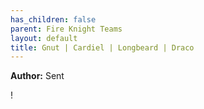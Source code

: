 ```yaml
---
has_children: false
parent: Fire Knight Teams
layout: default
title: Gnut | Cardiel | Longbeard | Draco
---
```

**A﻿uthor:** Sent

!﻿[](/Sent_Cardi_LB_Comp.mp4?width=400)
